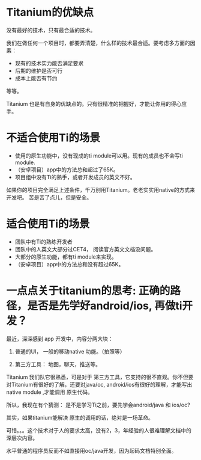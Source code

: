 # Titanium的优缺点

没有最好的技术，只有最合适的技术。

我们在做任何一个项目时，都要弄清楚，什么样的技术最合适。要考虑多方面的因素：

- 现有的技术实力能否满足要求
- 后期的维护是否可行
- 成本上能否有节约

等等。

Titanium 也是有自身的优缺点的。只有很精准的把握好，才能让你用的得心应手。

# 不适合使用Ti的场景

- 使用的原生功能中，没有现成的ti module可以用。现有的成员也不会写ti module.
- （安卓项目）app中的方法总和超过了65K。
- 项目组中没有Ti的熟手，或者开发成员的英文不好。

如果你的项目完全满足上述条件，千万别用Titanium。老老实实用native的方式来开发吧。
苦是苦了点儿，但是安全。

# 适合使用Ti的场景

- 团队中有Ti的熟练开发者
- 团队中的人英文大部分过CET4， 阅读官方英文文档没问题。
- 大部分的原生功能，都有ti module来实现。
- （安卓项目）app中的方法总和没有超过65K。

# 一点点关于titanium的思考: 正确的路径，是否是先学好android/ios, 再做ti开发？

最近，深深感到 app  开发中，内容分两大块：

1. 普通的UI， 一般的移动native 功能。（拍照等）

2. 第三方工具： 地图，聊天，推送等。

Titanium 我们队它很熟悉，可是对于 第三方工具，它支持的很不直观。你不但要对Titanium有很好的了解，还要对java/oc, android/ios有很好的理解，才能写出 native module ,才能调用 原生代码。

所以，我现在有个猜测： 是不是学习Ti之前，要先学会android/java 和 ios/oc?

其实，如果titanium能解决 原生的调用的话，绝对是一场革命。

可惜。。。这个技术对于人的要求太高，没有2，3，年经验的人很难理解文档中的深层次内容。

水平普通的程序员反而不如直接用oc/java开发，因为起码文档特别全面。
